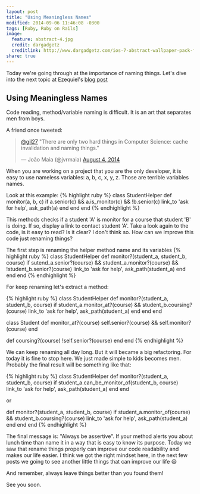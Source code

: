 ```yaml
---
layout: post
title: "Using Meaningless Names"
modified: 2014-09-06 11:46:08 -0300
tags: [Ruby, Ruby on Rails]
image:
  feature: abstract-4.jpg
  credit: dargadgetz
  creditlink: http://www.dargadgetz.com/ios-7-abstract-wallpaper-pack-for-iphone-5-and-ipod-touch-retina/
share: true
---
```


Today we're going through at the importance of  naming things. Let's dive into the next topic at Ezequiel's [blog post](http://edelpero.svbtle.com/most-common-mistakes-on-legacy-rails-apps?utm_source=gilgomes.com.br)

## Using Meaningless Names

Code reading, method/variable naming is difficult. It is an art that separates men from boys.

A friend once tweeted:

<blockquote class="twitter-tweet" data-partner="tweetdeck"><p><a
href="https://twitter.com/gil27">@gil27</a> &quot;There are only two hard things
in Computer Science: cache invalidation and naming things.&quot;</p>&mdash; João
Maia (@jvrmaia) <a
href="https://twitter.com/jvrmaia/status/496358026446921728">August 4,
2014</a></blockquote>
<script async src="//platform.twitter.com/widgets.js" charset="utf-8"></script>

When you are working on a project that you are the only developer, it is easy to use nameless variables: a, b, c, x, y, z. Those are terrible variables names.

Look at this example:
{% highlight ruby %}
class StudentHelper
  def monitor(a, b, c)
    if a.senior(c) && a.is_monitor(c) && !b.senior(c)
     link_to 'ask for help', ask_path(a)
    end
  end
end
{% endhighlight %}

This methods checks if a student 'A' is monitor for a course that student 'B' is doing. If so, display a link to contact student 'A'. Take a look again to the code, is it easy to read? Is it clear? I don't think so. How can we improve this code just renaming things?

The first step is renaming the helper method name and its variables
{% highlight ruby %}
class StudentHelper
  def monitor?(student_a, student_b, course)
    if sutend_a.senior?(course) && student_a.monitor?(course) && !student_b.senior?(course)
       link_to 'ask for help', ask_path(student_a)
    end
  end
end
{% endhighlight %}

For keep renaming let's extract a method:

{% highlight ruby %}
class StudentHelper
  def monitor?(student_a, student_b, course)
    if student_a.monitor_at?(course) && student_b.coursing?(course)
      link_to 'ask for help', ask_path(student_a)
    end
  end
end

class Student
  def monitor_at?(course)
    self.senior?(course) && self.monitor?(course)
  end

  def coursing?(course)
    !self.senior?(course)
  end
end
{% endhighlight %}

We can keep renaming all day long. But it will became a big refactoring. For today it is fine to stop here. We just made simple to kids becomes men. Probably the final result will be something like that:

{% highlight ruby %}
class StudentHelper
  def monitor?(student_a, student_b, course)
    if student_a.can_be_monitor_of(student_b, course)
      link_to 'ask for help', ask_path(student_a)
    end
  end

  or
  
  def monitor?(student_a, student_b, course)
    if student_a.monitor_of(course) && student_b.coursing?(course)
      link_to 'ask for help', ask_path(student_a)
    end
  end
end
{% endhighlight %}

The final message is: "Always be assertive". If your method alerts you about lunch time than name it in a way that is easy to know its purpose.
Today we saw that rename things properly can improve our code readability and makes our life easier.
I think we got the right mindset here, in the next few posts we going to see another little things that can improve our life :smiley:

And remember, always leave things better than you found them!

See you soon.
